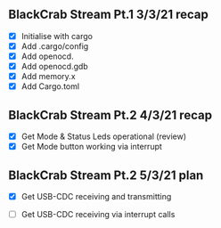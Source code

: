 ## BlackCrab Stream Pt.1 3/3/21 recap
- [x] Initialise with cargo
- [x] Add .cargo/config
- [x] Add openocd.
- [x] Add openocd.gdb
- [x] Add memory.x
- [x] Add Cargo.toml
## BlackCrab Stream Pt.2 4/3/21 recap
- [x] Get Mode & Status Leds operational (review)
- [x] Get Mode button working via interrupt
## BlackCrab Stream Pt.2 5/3/21 plan
- [x] Get USB-CDC receiving and transmitting
- [ ] Get USB-CDC receiving via interrupt calls

